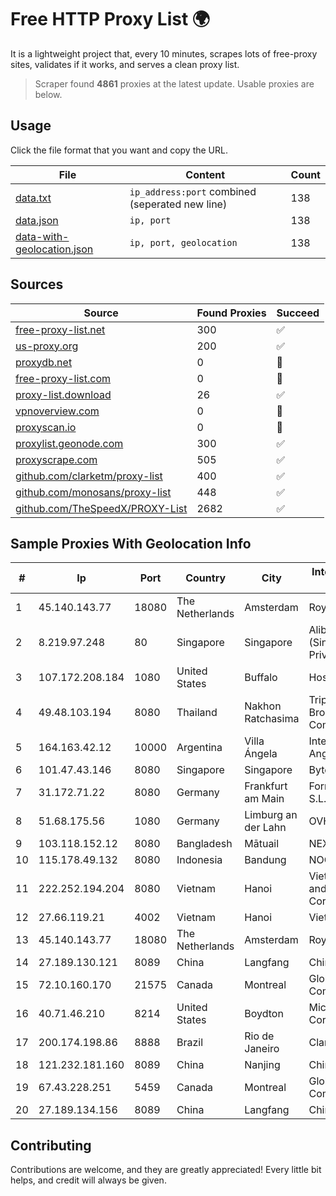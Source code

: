 
# Free HTTP Proxy List 🌍

It is a lightweight project that, every 10 minutes, scrapes lots of free-proxy sites, validates if it works, and serves a clean proxy list.


> Scraper found **4861** proxies at the latest update. Usable proxies are below.

## Usage

Click the file format that you want and copy the URL.


|File|Content|Count|
|----|-------|-----|
|[data.txt](https://raw.githubusercontent.com/themiralay/Proxy-List-World/master/data.txt)|`ip_address:port` combined (seperated new line)|138|
|[data.json](https://raw.githubusercontent.com/themiralay/Proxy-List-World/master/data.json)|`ip, port`|138|
|[data-with-geolocation.json](https://raw.githubusercontent.com/themiralay/Proxy-List-World/master/data-with-geolocation.json)|`ip, port, geolocation`|138|

## Sources

|Source|Found Proxies|Succeed|
|------|-------------|-------|
|[free-proxy-list.net](https://free-proxy-list.net)|300|✅|
|[us-proxy.org](https://www.us-proxy.org)|200|✅|
|[proxydb.net](http://proxydb.net)|0|🚫|
|[free-proxy-list.com](https://free-proxy-list.com/?page=&port=&type%5B%5D=http&type%5B%5D=https&up_time=0&search=Search)|0|🚫|
|[proxy-list.download](https://www.proxy-list.download/HTTP)|26|✅|
|[vpnoverview.com](https://vpnoverview.com/privacy/anonymous-browsing/free-proxy-servers)|0|🚫|
|[proxyscan.io](https://www.proxyscan.io)|0|🚫|
|[proxylist.geonode.com](https://proxylist.geonode.com/api/proxy-list?limit=300&page=1&sort_by=lastChecked&sort_type=desc&protocols=http,https)|300|✅|
|[proxyscrape.com](https://api.proxyscrape.com/v2/?request=displayproxies&protocol=http&timeout=10000&country=all&ssl=all&anonymity=all)|505|✅|
|[github.com/clarketm/proxy-list](https://raw.githubusercontent.com/clarketm/proxy-list/master/proxy-list-raw.txt)|400|✅|
|[github.com/monosans/proxy-list](https://raw.githubusercontent.com/monosans/proxy-list/main/proxies/http.txt)|448|✅|
|[github.com/TheSpeedX/PROXY-List](https://raw.githubusercontent.com/TheSpeedX/PROXY-List/master/http.txt)|2682|✅|


## Sample Proxies With Geolocation Info

|#|Ip|Port|Country|City|Internet Service Provider|
|-|--|----|-------|----|-------------------------|
|1|45.140.143.77|18080|The Netherlands|Amsterdam|RoyaleHosting BV|
|2|8.219.97.248|80|Singapore|Singapore|Alibaba Cloud (Singapore) Private Limited|
|3|107.172.208.184|1080|United States|Buffalo|HostPapa|
|4|49.48.103.194|8080|Thailand|Nakhon Ratchasima|Triple T Broadband Public Company Limited|
|5|164.163.42.12|10000|Argentina|Villa Ángela|Interret Villa Angela SRL|
|6|101.47.43.146|8080|Singapore|Singapore|Byteplus Pte. Ltd.|
|7|31.172.71.22|8080|Germany|Frankfurt am Main|Fornex Hosting S.L.|
|8|51.68.175.56|1080|Germany|Limburg an der Lahn|OVH SAS|
|9|103.118.152.12|8080|Bangladesh|Mātuail|NEXTGENONLINE|
|10|115.178.49.132|8080|Indonesia|Bandung|NOC SIMAYA|
|11|222.252.194.204|8080|Vietnam|Hanoi|VietNam Post and Telecom Corporation|
|12|27.66.119.21|4002|Vietnam|Hanoi|Viettel Group|
|13|45.140.143.77|18080|The Netherlands|Amsterdam|RoyaleHosting BV|
|14|27.189.130.121|8089|China|Langfang|Chinanet|
|15|72.10.160.170|21575|Canada|Montreal|GloboTech Communications|
|16|40.71.46.210|8214|United States|Boydton|Microsoft Corporation|
|17|200.174.198.86|8888|Brazil|Rio de Janeiro|Claro S.A|
|18|121.232.181.160|8089|China|Nanjing|Chinanet|
|19|67.43.228.251|5459|Canada|Montreal|GloboTech Communications|
|20|27.189.134.156|8089|China|Langfang|Chinanet|



## Contributing

Contributions are welcome, and they are greatly appreciated! Every
little bit helps, and credit will always be given.

